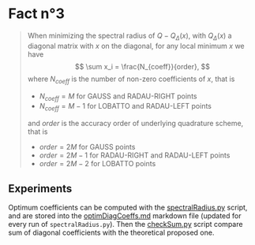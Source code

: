 # Fact n°3

> When minimizing the spectral radius of $Q-Q_{\Delta}(x)$, with $Q_{\Delta}(x)$ a diagonal matrix with $x$ on the diagonal, for any local minimum $x$ we have
> $$
> \sum x_i = \frac{N_{coeff}}{order},
> $$
> where $N_{coeff}$ is the number of non-zero coefficients of $x$, that is
>
> - $N_{coeff} = M$ for GAUSS and RADAU-RIGHT points 
> - $N_{coeff} = M-1$ for LOBATTO and RADAU-LEFT points
> 
> and $order$ is the accuracy order of underlying quadrature scheme, that is
>
> - $order = 2M$ for GAUSS points 
> - $order = 2M-1$ for RADAU-RIGHT and RADAU-LEFT points
> - $order = 2M-2$ for LOBATTO points

## Experiments

Optimum coefficients can be computed with the [spectralRadius.py](../scripts/fact3/spectralRadius.py) script, and are stored into the [optimDiagCoeffs.md](../scripts/fact3/optimDiagCoeffs.md) markdown file (updated for every run of `spectralRadius.py`). Then the [checkSum.py](../scripts/fact3/checkSum.py) script compare sum of diagonal coefficients with the theoretical proposed one.